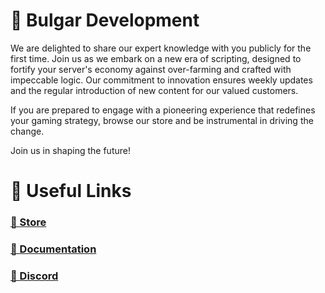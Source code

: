 # 👻 Bulgar Development
We are delighted to share our expert knowledge with you publicly for the first time. Join us as we embark on a new era of scripting, designed to fortify your server's economy against over-farming and crafted with impeccable logic. Our commitment to innovation ensures weekly updates and the regular introduction of new content for our valued customers.

If you are prepared to engage with a pioneering experience that redefines your gaming strategy, browse our store and be instrumental in driving the change.

Join us in shaping the future!

# 🔗 Useful Links
### [🏪 Store](https://store.bulgar.dev/)
### [📖 Documentation](https://docs.bulgar.dev/)
### [💬 Discord](https://discord.gg/bulgarog)
